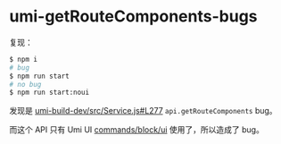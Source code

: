 # umi-getRouteComponents-bugs

复现：

```bash
$ npm i
# bug
$ npm run start
# no bug
$ npm run start:noui
```

发现是 [umi-build-dev/src/Service.js#L277](https://github.com/umijs/umi/blob/ba81613eb6312e13975260610b84fb78c7c04b58/packages/umi-build-dev/src/Service.js#L277) `api.getRouteComponents` bug。

而这个 API 只有 Umi UI [commands/block/ui](https://github.com/umijs/umi/blob/ba81613eb6312e13975260610b84fb78c7c04b58/packages/umi-build-dev/src/plugins/commands/block/ui/index.ts#L36) 使用了，所以造成了 bug。

